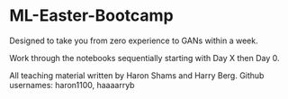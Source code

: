 # ML-Easter-Bootcamp

Designed to take you from zero experience to GANs within a week.

Work through the notebooks sequentially starting with Day X then Day 0.

All teaching material written by Haron Shams and Harry Berg.
Github usernames: haron1100, haaaarryb
